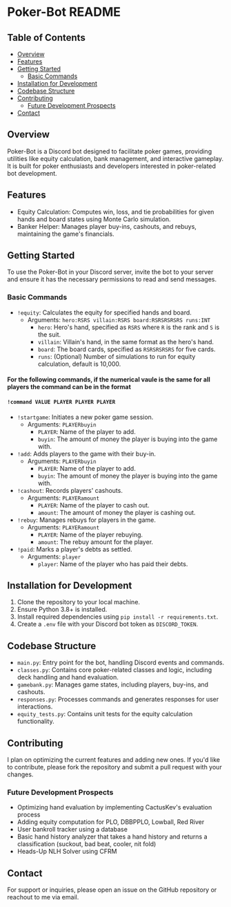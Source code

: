 # Poker-Bot README

## Table of Contents
- [Overview](#overview)
- [Features](#features)
- [Getting Started](#getting-started)
  - [Basic Commands](#basic-commands)
- [Installation for Development](#installation-for-development)
- [Codebase Structure](#codebase-structure)
- [Contributing](#contributing)
  - [Future Development Prospects](#future-development-prospects)
- [Contact](#contact)  

## Overview
Poker-Bot is a Discord bot designed to facilitate poker games, providing utilities like equity calculation, bank management, and interactive gameplay. It is built for poker enthusiasts and developers interested in poker-related bot development.

## Features
- Equity Calculation: Computes win, loss, and tie probabilities for given hands and board states using Monte Carlo simulation.
- Banker Helper: Manages player buy-ins, cashouts, and rebuys, maintaining the game's financials.

## Getting Started
To use the Poker-Bot in your Discord server, invite the bot to your server and ensure it has the necessary permissions to read and send messages.

### Basic Commands
- `!equity`: Calculates the equity for specified hands and board.
  - Arguments: `hero:RSRS villain:RSRS board:RSRSRSRSRS runs:INT`
    - `hero`: Hero's hand, specified as `RSRS` where `R` is the rank and `S` is the suit.
    - `villain`: Villain's hand, in the same format as the hero's hand.
    - `board`: The board cards, specified as `RSRSRSRSRS` for five cards.
    - `runs`: (Optional) Number of simulations to run for equity calculation, default is 10,000.
#### For the following commands, if the numerical vaule is the same for all players the command can be in the format   
#### ```!command VALUE PLAYER PLAYER PLAYER```
- `!startgame`: Initiates a new poker game session.
  - Arguments: `PLAYERbuyin`
    - `PLAYER`: Name of the player to add.
    - `buyin`: The amount of money the player is buying into the game with.
- `!add`: Adds players to the game with their buy-in.
  - Arguments: `PLAYERbuyin`
    - `PLAYER`: Name of the player to add.
    - `buyin`: The amount of money the player is buying into the game with.
- `!cashout`: Records players' cashouts.
  - Arguments: `PLAYERamount`
    - `PLAYER`: Name of the player to cash out.
    - `amount`: The amount of money the player is cashing out.
- `!rebuy`: Manages rebuys for players in the game.
  - Arguments: `PLAYERamount`
    - `PLAYER`: Name of the player rebuying.
    - `amount`: The rebuy amount for the player.
- `!paid`: Marks a player's debts as settled.
  - Arguments: `player`
    - `player`: Name of the player who has paid their debts.

## Installation for Development
1. Clone the repository to your local machine.
2. Ensure Python 3.8+ is installed.
3. Install required dependencies using `pip install -r requirements.txt`.
4. Create a `.env` file with your Discord bot token as `DISCORD_TOKEN`.

## Codebase Structure
- `main.py`: Entry point for the bot, handling Discord events and commands.
- `classes.py`: Contains core poker-related classes and logic, including deck handling and hand evaluation.
- `gamebank.py`: Manages game states, including players, buy-ins, and cashouts.
- `responses.py`: Processes commands and generates responses for user interactions.
- `equity_tests.py`: Contains unit tests for the equity calculation functionality.

## Contributing
I plan on optimizing the current features and adding new ones. If you'd like to contribute, please fork the repository and submit a pull request with your changes.
### Future Development Prospects
- Optimizing hand evaluation by implementing CactusKev's evaluation process
- Adding equity computation for PLO, DBBPPLO, Lowball, Red River
- User bankroll tracker using a database
- Basic hand history analyzer that takes a hand history and returns a classification (suckout, bad beat, cooler, nit fold)
- Heads-Up NLH Solver using CFRM
## Contact
For support or inquiries, please open an issue on the GitHub repository or reachout to me via email.
